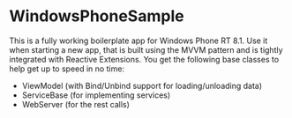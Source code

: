 # WindowsPhoneSample
This is a fully working boilerplate app for Windows Phone RT 8.1.
Use it when starting a new app, that is built using the MVVM pattern and is tightly integrated with Reactive Extensions.
You get the following base classes to help get up to speed in no time:

* ViewModel (with Bind/Unbind support for loading/unloading data)
* ServiceBase (for implementing services)
* WebServer (for the rest calls)

